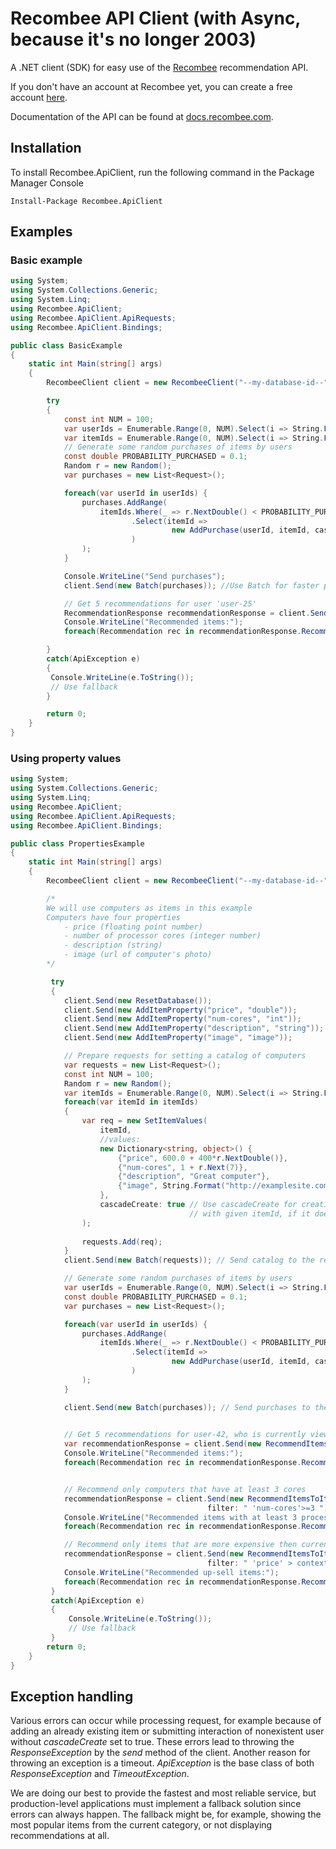 # Recombee API Client (with Async, because it's no longer 2003)

A .NET client (SDK) for easy use of the [Recombee](https://www.recombee.com/) recommendation API.

If you don't have an account at Recombee yet, you can create a free account [here](https://www.recombee.com/).

Documentation of the API can be found at [docs.recombee.com](https://docs.recombee.com/).

## Installation

To install Recombee.ApiClient, run the following command in the Package Manager Console
```
Install-Package Recombee.ApiClient
```

## Examples

### Basic example

```cs
using System;
using System.Collections.Generic;
using System.Linq;
using Recombee.ApiClient;
using Recombee.ApiClient.ApiRequests;
using Recombee.ApiClient.Bindings;

public class BasicExample
{
    static int Main(string[] args)
    {
        RecombeeClient client = new RecombeeClient("--my-database-id--", "--my-secret-token--");

        try
        {
            const int NUM = 100;
            var userIds = Enumerable.Range(0, NUM).Select(i => String.Format("user-{0}", i));
            var itemIds = Enumerable.Range(0, NUM).Select(i => String.Format("item-{0}", i));
            // Generate some random purchases of items by users
            const double PROBABILITY_PURCHASED = 0.1;
            Random r = new Random();
            var purchases = new List<Request>();

            foreach(var userId in userIds) {
                purchases.AddRange(
                    itemIds.Where(_ => r.NextDouble() < PROBABILITY_PURCHASED)
                           .Select(itemId =>
                                    new AddPurchase(userId, itemId, cascadeCreate: true) // Use cascadeCreate parameter to create
                           )                                                             // the yet non-existing users and items
                );
            }

            Console.WriteLine("Send purchases");
            client.Send(new Batch(purchases)); //Use Batch for faster processing of larger data

            // Get 5 recommendations for user 'user-25'
            RecommendationResponse recommendationResponse = client.Send(new RecommendItemsToUser("user-25", 5));
            Console.WriteLine("Recommended items:");
            foreach(Recommendation rec in recommendationResponse.Recomms) Console.WriteLine(rec.Id);

        }
        catch(ApiException e)
        {
         Console.WriteLine(e.ToString());
         // Use fallback
        }

        return 0;
    }
}

```

### Using property values

```cs
using System;
using System.Collections.Generic;
using System.Linq;
using Recombee.ApiClient;
using Recombee.ApiClient.ApiRequests;
using Recombee.ApiClient.Bindings;

public class PropertiesExample
{
    static int Main(string[] args)
    {
        RecombeeClient client = new RecombeeClient("--my-database-id--", "--my-secret-token--");

        /*
        We will use computers as items in this example
        Computers have four properties
            - price (floating point number)
            - number of processor cores (integer number)
            - description (string)
            - image (url of computer's photo)
        */

         try
         {
            client.Send(new ResetDatabase());
            client.Send(new AddItemProperty("price", "double"));
            client.Send(new AddItemProperty("num-cores", "int"));
            client.Send(new AddItemProperty("description", "string"));
            client.Send(new AddItemProperty("image", "image"));

            // Prepare requests for setting a catalog of computers
            var requests = new List<Request>();
            const int NUM = 100;
            Random r = new Random();
            var itemIds = Enumerable.Range(0, NUM).Select(i => String.Format("computer-{0}", i));
            foreach(var itemId in itemIds)
            {
                var req = new SetItemValues(
                    itemId,
                    //values:
                    new Dictionary<string, object>() {
                        {"price", 600.0 + 400*r.NextDouble()},
                        {"num-cores", 1 + r.Next(7)},
                        {"description", "Great computer"},
                        {"image", String.Format("http://examplesite.com/products/{0}.jpg", itemId)}
                    },
                    cascadeCreate: true // Use cascadeCreate for creating item
                                        // with given itemId, if it doesn't exist
                );  
                                           
                requests.Add(req);
            }
            client.Send(new Batch(requests)); // Send catalog to the recommender system

            // Generate some random purchases of items by users
            var userIds = Enumerable.Range(0, NUM).Select(i => String.Format("user-{0}", i));
            const double PROBABILITY_PURCHASED = 0.1;
            var purchases = new List<Request>();

            foreach(var userId in userIds) {
                purchases.AddRange(
                    itemIds.Where(_ => r.NextDouble() < PROBABILITY_PURCHASED)
                           .Select(itemId => 
                                    new AddPurchase(userId, itemId, cascadeCreate: true) // Use cascadeCreate parameter to create
                           )                                                             // the yet non-existing users and items                                                               
                );
            }

            client.Send(new Batch(purchases)); // Send purchases to the recommender system
        

            // Get 5 recommendations for user-42, who is currently viewing computer-6
            var recommendationResponse = client.Send(new RecommendItemsToItem("computer-6", "user-42", 5));
            Console.WriteLine("Recommended items:");
            foreach(Recommendation rec in recommendationResponse.Recomms) Console.WriteLine(rec.Id);


            // Recommend only computers that have at least 3 cores
            recommendationResponse = client.Send(new RecommendItemsToItem("computer-6", "user-42", 5,
                                            filter: " 'num-cores'>=3 "));
            Console.WriteLine("Recommended items with at least 3 processor cores:");
            foreach(Recommendation rec in recommendationResponse.Recomms) Console.WriteLine(rec.Id);

            // Recommend only items that are more expensive then currently viewed item (up-sell)
            recommendationResponse = client.Send(new RecommendItemsToItem("computer-6", "user-42", 5,
                                            filter: " 'price' > context_item[\"price\"] "));
            Console.WriteLine("Recommended up-sell items:");
            foreach(Recommendation rec in recommendationResponse.Recomms) Console.WriteLine(rec.Id);
         }
         catch(ApiException e)
         {
             Console.WriteLine(e.ToString());
             // Use fallback
         }
        return 0;
    }
}
```

## Exception handling

Various errors can occur while processing request, for example because of adding an already existing item or submitting interaction of nonexistent user without *cascadeCreate* set to true. These errors lead to throwing the *ResponseException* by the *send* method of the client. Another reason for throwing an exception is a timeout. *ApiException* is the base class of both *ResponseException* and *TimeoutException*.

We are doing our best to provide the fastest and most reliable service, but production-level applications must implement a fallback solution since errors can always happen. The fallback might be, for example, showing the most popular items from the current category, or not displaying recommendations at all.
